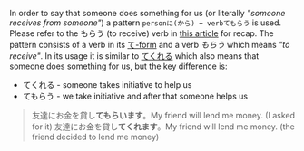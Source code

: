In order to say that someone does something for us (or literally *"someone receives from someone"*) a pattern `personに(から) + verbてもらう` is used. Please refer to the もらう (to receive) verb in [this article](165) for recap.
The pattern consists of a verb in its [て-form](52) and a verb *もらう* which means *"to receive"*. In its usage it is similar to [てくれる](118) which also means that someone does something for us, but the key difference is:
- てくれる - someone takes initiative to help us
- てもらう - we take initiative and after that someone helps us

>友達にお金を貸し**てもらいます**。My friend will lend me money. (I asked for it)
>友達にお金を貸し**てくれます**。My friend will lend me money. (the friend decided to lend me money)